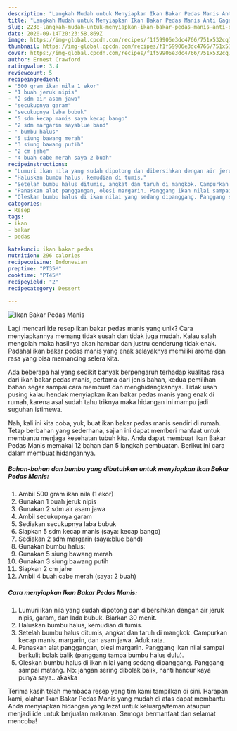 ```yaml
---
description: "Langkah Mudah untuk Menyiapkan Ikan Bakar Pedas Manis Anti Gagal"
title: "Langkah Mudah untuk Menyiapkan Ikan Bakar Pedas Manis Anti Gagal"
slug: 2238-langkah-mudah-untuk-menyiapkan-ikan-bakar-pedas-manis-anti-gagal
date: 2020-09-14T20:23:58.869Z
image: https://img-global.cpcdn.com/recipes/f1f59906e3dc4766/751x532cq70/ikan-bakar-pedas-manis-foto-resep-utama.jpg
thumbnail: https://img-global.cpcdn.com/recipes/f1f59906e3dc4766/751x532cq70/ikan-bakar-pedas-manis-foto-resep-utama.jpg
cover: https://img-global.cpcdn.com/recipes/f1f59906e3dc4766/751x532cq70/ikan-bakar-pedas-manis-foto-resep-utama.jpg
author: Ernest Crawford
ratingvalue: 3.4
reviewcount: 5
recipeingredient:
- "500 gram ikan nila 1 ekor"
- "1 buah jeruk nipis"
- "2 sdm air asam jawa"
- "secukupnya garam"
- "secukupnya laba bubuk"
- "5 sdm kecap manis saya kecap bango"
- "2 sdm margarin sayablue band"
- " bumbu halus"
- "5 siung bawang merah"
- "3 siung bawang putih"
- "2 cm jahe"
- "4 buah cabe merah saya 2 buah"
recipeinstructions:
- "Lumuri ikan nila yang sudah dipotong dan dibersihkan dengan air jeruk nipis, garam, dan lada bubuk. Biarkan 30 menit."
- "Haluskan bumbu halus, kemudian di tumis."
- "Setelah bumbu halus ditumis, angkat dan taruh di mangkok. Campurkan kecap manis, margarin, dan asam jawa. Aduk rata."
- "Panaskan alat panggangan, olesi margarin. Panggang ikan nilai sampai berkulit bolak balik (panggang tampa bumbu halus dulu)."
- "Oleskan bumbu halus di ikan nilai yang sedang dipanggang. Panggang sampai matang. Nb: jangan sering dibolak balik, nanti hancur kaya punya saya.. akakka"
categories:
- Resep
tags:
- ikan
- bakar
- pedas

katakunci: ikan bakar pedas 
nutrition: 296 calories
recipecuisine: Indonesian
preptime: "PT35M"
cooktime: "PT45M"
recipeyield: "2"
recipecategory: Dessert

---
```



![Ikan Bakar Pedas Manis](https://img-global.cpcdn.com/recipes/f1f59906e3dc4766/751x532cq70/ikan-bakar-pedas-manis-foto-resep-utama.jpg)

Lagi mencari ide resep ikan bakar pedas manis yang unik? Cara menyiapkannya memang tidak susah dan tidak juga mudah. Kalau salah mengolah maka hasilnya akan hambar dan justru cenderung tidak enak. Padahal ikan bakar pedas manis yang enak selayaknya memiliki aroma dan rasa yang bisa memancing selera kita.



Ada beberapa hal yang sedikit banyak berpengaruh terhadap kualitas rasa dari ikan bakar pedas manis, pertama dari jenis bahan, kedua pemilihan bahan segar sampai cara membuat dan menghidangkannya. Tidak usah pusing kalau hendak menyiapkan ikan bakar pedas manis yang enak di rumah, karena asal sudah tahu triknya maka hidangan ini mampu jadi suguhan istimewa.


Nah, kali ini kita coba, yuk, buat ikan bakar pedas manis sendiri di rumah. Tetap berbahan yang sederhana, sajian ini dapat memberi manfaat untuk membantu menjaga kesehatan tubuh kita. Anda dapat membuat Ikan Bakar Pedas Manis memakai 12 bahan dan 5 langkah pembuatan. Berikut ini cara dalam membuat hidangannya.

<!--inarticleads1-->

##### Bahan-bahan dan bumbu yang dibutuhkan untuk menyiapkan Ikan Bakar Pedas Manis:

1. Ambil 500 gram ikan nila (1 ekor)
1. Gunakan 1 buah jeruk nipis
1. Gunakan 2 sdm air asam jawa
1. Ambil secukupnya garam
1. Sediakan secukupnya laba bubuk
1. Siapkan 5 sdm kecap manis (saya: kecap bango)
1. Sediakan 2 sdm margarin (saya:blue band)
1. Gunakan  bumbu halus:
1. Gunakan 5 siung bawang merah
1. Gunakan 3 siung bawang putih
1. Siapkan 2 cm jahe
1. Ambil 4 buah cabe merah (saya: 2 buah)




<!--inarticleads2-->

##### Cara menyiapkan Ikan Bakar Pedas Manis:

1. Lumuri ikan nila yang sudah dipotong dan dibersihkan dengan air jeruk nipis, garam, dan lada bubuk. Biarkan 30 menit.
1. Haluskan bumbu halus, kemudian di tumis.
1. Setelah bumbu halus ditumis, angkat dan taruh di mangkok. Campurkan kecap manis, margarin, dan asam jawa. Aduk rata.
1. Panaskan alat panggangan, olesi margarin. Panggang ikan nilai sampai berkulit bolak balik (panggang tampa bumbu halus dulu).
1. Oleskan bumbu halus di ikan nilai yang sedang dipanggang. Panggang sampai matang. Nb: jangan sering dibolak balik, nanti hancur kaya punya saya.. akakka




Terima kasih telah membaca resep yang tim kami tampilkan di sini. Harapan kami, olahan Ikan Bakar Pedas Manis yang mudah di atas dapat membantu Anda menyiapkan hidangan yang lezat untuk keluarga/teman ataupun menjadi ide untuk berjualan makanan. Semoga bermanfaat dan selamat mencoba!
